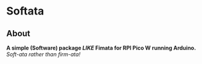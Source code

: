 # Softata

## About
**A simple (Software) package _LIKE_ Fimata for RPI Pico W running Arduino.**
_Soft-ata rather than firm-ata!_
